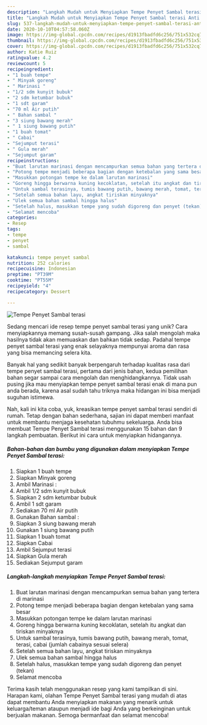 ```yaml
---
description: "Langkah Mudah untuk Menyiapkan Tempe Penyet Sambal terasi Anti Gagal"
title: "Langkah Mudah untuk Menyiapkan Tempe Penyet Sambal terasi Anti Gagal"
slug: 537-langkah-mudah-untuk-menyiapkan-tempe-penyet-sambal-terasi-anti-gagal
date: 2020-10-10T04:57:58.060Z
image: https://img-global.cpcdn.com/recipes/d1913fbadfd6c256/751x532cq70/tempe-penyet-sambal-terasi-foto-resep-utama.jpg
thumbnail: https://img-global.cpcdn.com/recipes/d1913fbadfd6c256/751x532cq70/tempe-penyet-sambal-terasi-foto-resep-utama.jpg
cover: https://img-global.cpcdn.com/recipes/d1913fbadfd6c256/751x532cq70/tempe-penyet-sambal-terasi-foto-resep-utama.jpg
author: Katie Ruiz
ratingvalue: 4.2
reviewcount: 5
recipeingredient:
- "1 buah tempe"
- " Minyak goreng"
- " Marinasi "
- "1/2 sdm kunyit bubuk"
- "2 sdm ketumbar bubuk"
- "1 sdt garam"
- "70 ml Air putih"
- " Bahan sambal "
- "3 siung bawang merah"
- " 1 siung bawang putih"
- "1 buah tomat"
- " Cabai"
- "Sejumput terasi"
- " Gula merah"
- "Sejumput garam"
recipeinstructions:
- "Buat larutan marinasi dengan mencampurkan semua bahan yang tertera di marinasi"
- "Potong tempe menjadi beberapa bagian dengan ketebalan yang sama besar"
- "Masukkan potongan tempe ke dalam larutan marinasi"
- "Goreng hingga berwarna kuning kecoklatan, setelah itu angkat dan tiriskan minyaknya"
- "Untuk sambal terasinya, tumis bawang putih, bawang merah, tomat, terasi, cabai (jumlah cabainya sesuai selera)"
- "Setelah semua bahan layu, angkat tiriskan minyaknya"
- "Ulek semua bahan sambal hingga halus"
- "Setelah halus, masukkan tempe yang sudah digoreng dan penyet (tekan)"
- "Selamat mencoba"
categories:
- Resep
tags:
- tempe
- penyet
- sambal

katakunci: tempe penyet sambal 
nutrition: 252 calories
recipecuisine: Indonesian
preptime: "PT39M"
cooktime: "PT55M"
recipeyield: "4"
recipecategory: Dessert

---
```



![Tempe Penyet Sambal terasi](https://img-global.cpcdn.com/recipes/d1913fbadfd6c256/751x532cq70/tempe-penyet-sambal-terasi-foto-resep-utama.jpg)

Sedang mencari ide resep tempe penyet sambal terasi yang unik? Cara menyiapkannya memang susah-susah gampang. Jika salah mengolah maka hasilnya tidak akan memuaskan dan bahkan tidak sedap. Padahal tempe penyet sambal terasi yang enak selayaknya mempunyai aroma dan rasa yang bisa memancing selera kita.



Banyak hal yang sedikit banyak berpengaruh terhadap kualitas rasa dari tempe penyet sambal terasi, pertama dari jenis bahan, kedua pemilihan bahan segar sampai cara mengolah dan menghidangkannya. Tidak usah pusing jika mau menyiapkan tempe penyet sambal terasi enak di mana pun anda berada, karena asal sudah tahu triknya maka hidangan ini bisa menjadi suguhan istimewa.


Nah, kali ini kita coba, yuk, kreasikan tempe penyet sambal terasi sendiri di rumah. Tetap dengan bahan sederhana, sajian ini dapat memberi manfaat untuk membantu menjaga kesehatan tubuhmu sekeluarga. Anda bisa membuat Tempe Penyet Sambal terasi menggunakan 15 bahan dan 9 langkah pembuatan. Berikut ini cara untuk menyiapkan hidangannya.

<!--inarticleads1-->

##### Bahan-bahan dan bumbu yang digunakan dalam menyiapkan Tempe Penyet Sambal terasi:

1. Siapkan 1 buah tempe
1. Siapkan  Minyak goreng
1. Ambil  Marinasi :
1. Ambil 1/2 sdm kunyit bubuk
1. Siapkan 2 sdm ketumbar bubuk
1. Ambil 1 sdt garam
1. Sediakan 70 ml Air putih
1. Gunakan  Bahan sambal :
1. Siapkan 3 siung bawang merah
1. Gunakan  1 siung bawang putih
1. Siapkan 1 buah tomat
1. Siapkan  Cabai
1. Ambil Sejumput terasi
1. Siapkan  Gula merah
1. Sediakan Sejumput garam




<!--inarticleads2-->

##### Langkah-langkah menyiapkan Tempe Penyet Sambal terasi:

1. Buat larutan marinasi dengan mencampurkan semua bahan yang tertera di marinasi
1. Potong tempe menjadi beberapa bagian dengan ketebalan yang sama besar
1. Masukkan potongan tempe ke dalam larutan marinasi
1. Goreng hingga berwarna kuning kecoklatan, setelah itu angkat dan tiriskan minyaknya
1. Untuk sambal terasinya, tumis bawang putih, bawang merah, tomat, terasi, cabai (jumlah cabainya sesuai selera)
1. Setelah semua bahan layu, angkat tiriskan minyaknya
1. Ulek semua bahan sambal hingga halus
1. Setelah halus, masukkan tempe yang sudah digoreng dan penyet (tekan)
1. Selamat mencoba




Terima kasih telah menggunakan resep yang kami tampilkan di sini. Harapan kami, olahan Tempe Penyet Sambal terasi yang mudah di atas dapat membantu Anda menyiapkan makanan yang menarik untuk keluarga/teman ataupun menjadi ide bagi Anda yang berkeinginan untuk berjualan makanan. Semoga bermanfaat dan selamat mencoba!
